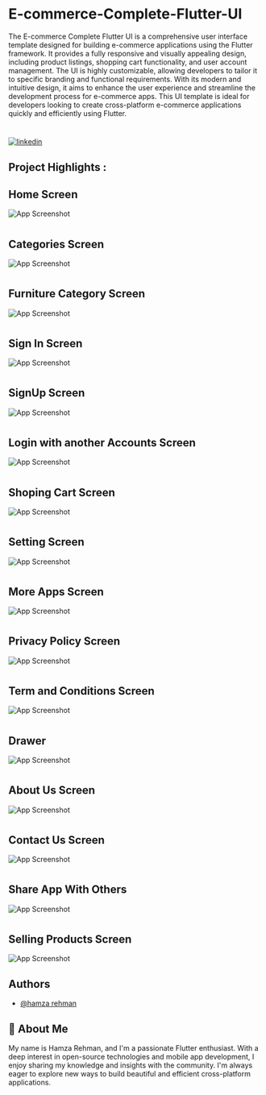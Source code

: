 
# E-commerce-Complete-Flutter-UI

The E-commerce Complete Flutter UI is a comprehensive user interface template designed for building e-commerce applications using the Flutter framework. It provides a fully responsive and visually appealing design, including product listings, shopping cart functionality, and user account management. The UI is highly customizable, allowing developers to tailor it to specific branding and functional requirements. With its modern and intuitive design, it aims to enhance the user experience and streamline the development process for e-commerce apps. This UI template is ideal for developers looking to create cross-platform e-commerce applications quickly and efficiently using Flutter.
# 

[![linkedin](https://img.shields.io/badge/linkedin-0A66C2?style=for-the-badge&logo=linkedin&logoColor=white)](https://www.linkedin.com/in/hamzarehman4/)





## Project Highlights :

## Home Screen

![App Screenshot](https://github.com/masterwithhamza/E-commerce-Complete-Flutter-UI/blob/main/ScreenShorts/p16.jpeg?raw=true)

# 
# 
## Categories Screen
![App Screenshot](https://github.com/masterwithhamza/E-commerce-Complete-Flutter-UI/blob/main/ScreenShorts/p15.jpeg?raw=true)

# 
# 
## Furniture Category Screen
![App Screenshot](https://github.com/masterwithhamza/E-commerce-Complete-Flutter-UI/blob/main/ScreenShorts/p14.jpeg?raw=true)

# 
# 
## Sign In Screen
![App Screenshot](https://github.com/masterwithhamza/E-commerce-Complete-Flutter-UI/blob/main/ScreenShorts/p13.jpeg?raw=true)

# 
# 
## SignUp Screen
![App Screenshot](https://github.com/masterwithhamza/E-commerce-Complete-Flutter-UI/blob/main/ScreenShorts/p12.jpeg?raw=true)

# 
# 
## Login with another Accounts Screen
![App Screenshot](https://github.com/masterwithhamza/E-commerce-Complete-Flutter-UI/blob/main/ScreenShorts/p11.jpeg?raw=true)

# 
# 
## Shoping Cart Screen
![App Screenshot](https://github.com/masterwithhamza/E-commerce-Complete-Flutter-UI/blob/main/ScreenShorts/p10.jpeg?raw=true)

# 
# 
## Setting Screen
![App Screenshot](https://github.com/masterwithhamza/E-commerce-Complete-Flutter-UI/blob/main/ScreenShorts/p9.jpeg?raw=true)

# 
# 
## More Apps Screen
![App Screenshot](https://github.com/masterwithhamza/E-commerce-Complete-Flutter-UI/blob/main/ScreenShorts/p8.jpeg?raw=true)

# 
# 
## Privacy Policy Screen
![App Screenshot](https://github.com/masterwithhamza/E-commerce-Complete-Flutter-UI/blob/main/ScreenShorts/p7.jpeg?raw=true)

# 
# 
## Term and Conditions Screen
![App Screenshot](https://github.com/masterwithhamza/E-commerce-Complete-Flutter-UI/blob/main/ScreenShorts/p6.jpeg?raw=true)

# 
# 
## Drawer
![App Screenshot](https://github.com/masterwithhamza/E-commerce-Complete-Flutter-UI/blob/main/ScreenShorts/p5.jpeg?raw=true)

# 
# 
## About Us Screen
![App Screenshot](https://github.com/masterwithhamza/E-commerce-Complete-Flutter-UI/blob/main/ScreenShorts/p4.jpeg?raw=true)

# 
# 
## Contact Us Screen
![App Screenshot](https://github.com/masterwithhamza/E-commerce-Complete-Flutter-UI/blob/main/ScreenShorts/p3.jpeg?raw=true)

# 
# 
## Share App With Others
![App Screenshot](https://github.com/masterwithhamza/E-commerce-Complete-Flutter-UI/blob/main/ScreenShorts/p2.jpeg?raw=true)

# 
# 
## Selling Products  Screen
![App Screenshot](https://github.com/masterwithhamza/E-commerce-Complete-Flutter-UI/blob/main/ScreenShorts/p1.jpeg?raw=true)


## Authors

- [@hamza rehman](https://www.linkedin.com/in/hamzarehman4/)


## 🚀 About Me
My name is Hamza Rehman, and I'm a passionate Flutter enthusiast. With a deep interest in open-source technologies and mobile app development, I enjoy sharing my knowledge and insights with the community. I'm always eager to explore new ways to build beautiful and efficient cross-platform applications.


